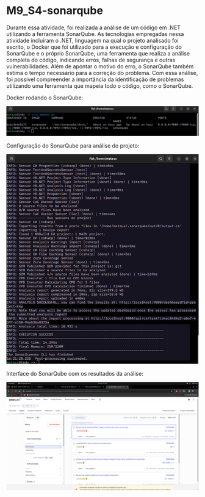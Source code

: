 # M9_S4-sonarqube


Durante essa atividade, foi realizada a análise de um código em .NET utilizando a ferramenta SonarQube. As tecnologias empregadas nessa atividade incluíram o .NET, linguagem na qual o projeto analisado foi escrito, o Docker que foi utilizado para a execução e configuração do SonarQube e o próprio SonarQube, uma ferramenta que realiza a análise completa do código, indicando erros, falhas de segurança e outras vulnerabilidades. Além de apontar o motivo do erro, o SonarQube também estima o tempo necessário para a correção do problema. Com essa análise, foi possível compreender a importância da identificação de problemas utilizando uma ferramenta que mapeia todo o código, como o SonarQube.

Docker rodando o SonarQube:

![image](./images/imagen1.png)

Configuração do SonarQube para análise do projeto:

![image](./images/imagen3.png)

Interface do SonarQube com os resultados da análise:

![image](./images/imagen2.png)
